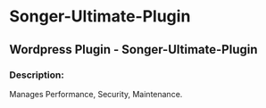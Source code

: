 # Songer-Ultimate-Plugin

## Wordpress Plugin - Songer-Ultimate-Plugin


### Description: 

Manages Performance, Security, Maintenance.
